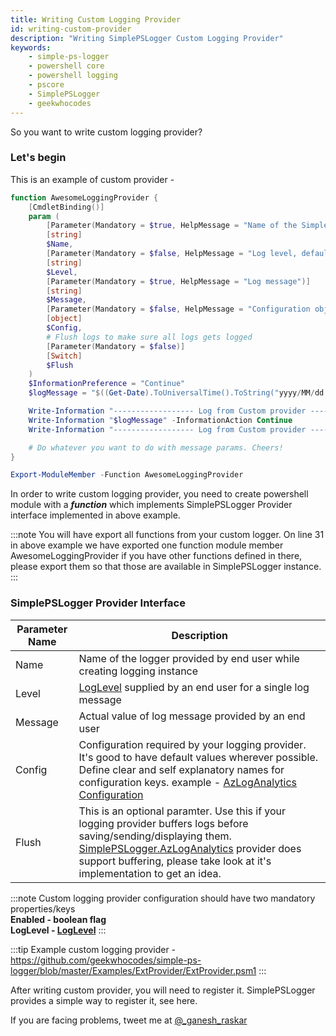```yaml
---
title: Writing Custom Logging Provider
id: writing-custom-provider
description: "Writing SimplePSLogger Custom Logging Provider"
keywords:
    - simple-ps-logger
    - powershell core
    - powershell logging
    - pscore
    - SimplePSLogger
    - geekwhocodes
---
```


So you want to write custom logging provider? 

### Let's begin

This is an example of custom provider -

```powershell
function AwesomeLoggingProvider {
    [CmdletBinding()]
    param (
        [Parameter(Mandatory = $true, HelpMessage = "Name of the SimplePSLogger instance")]
        [string]
        $Name,
        [Parameter(Mandatory = $false, HelpMessage = "Log level, default value is information")]
        [string]
        $Level,
        [Parameter(Mandatory = $true, HelpMessage = "Log message")]
        [string]
        $Message, 
        [Parameter(Mandatory = $false, HelpMessage = "Configuration object")]
        [object]
        $Config,
        # Flush logs to make sure all logs gets logged
        [Parameter(Mandatory = $false)]
        [Switch]
        $Flush
    )
    $InformationPreference = "Continue"
    $logMessage = "$((Get-Date).ToUniversalTime().ToString("yyyy/MM/dd HH:mm:ss:ffff tt")) $Name $($Level): $($Message.Trim())"

    Write-Information "------------------ Log from Custom provider --------------------------" -InformationAction Continue
    Write-Information "$logMessage" -InformationAction Continue
    Write-Information "------------------ Log from Custom provider --------------------------" -InformationAction Continue

    # Do whatever you want to do with message params. Cheers!
}

Export-ModuleMember -Function AwesomeLoggingProvider
```

In order to write custom logging provider, you need to create powershell module with a ***function*** which implements SimplePSLogger Provider interface implemented in above example. 

:::note
You will have export all functions from your custom logger. On line 31 in above example we have exported one function module member AwesomeLoggingProvider if you have other functions defined in there, please export them so that those are available in SimplePSLogger instance.
:::

### SimplePSLogger Provider Interface

| Parameter Name | Description                                                                                                                                                                                                                                                                    |
| -------------- | ------------------------------------------------------------------------------------------------------------------------------------------------------------------------------------------------------------------------------------------------------------------------------ |
| Name           | Name of the logger provided by end user while creating logging instance                                                                                                                                                                                                        |
| Level          | [LogLevel](log-level.md) supplied by an end user for a single log message                                                                                                                                                                                                      |
| Message        | Actual value of log message provided by an end user                                                                                                                                                                                                                            |
| Config         | Configuration required by your logging provider. It's good to have default values wherever possible. Define clear and self explanatory names for configuration keys. example - [AzLogAnalytics Configuration](simplepslogger.azloganalytics.md#sample-configuration)           |
| Flush          | This is an optional paramter. Use this if your logging provider buffers logs before saving/sending/displaying them. [SimplePSLogger.AzLogAnalytics](simplepslogger.azloganalytics.md) provider does support buffering, please take look at it's implementation to get an idea. |

:::note
Custom logging provider configuration should have two mandatory properties/keys <br/>
**Enabled - boolean flag** <br/>
**LogLevel - [LogLevel](log-level.md)**
:::

:::tip
Example custom logging provider - https://github.com/geekwhocodes/simple-ps-logger/blob/master/Examples/ExtProvider/ExtProvider.psm1
:::

After writing custom provider, you will need to register it. SimplePSLogger provides a simple way to register it, see here.


If you are facing problems, tweet me at [@_ganesh_raskar](https://twitter.com/_ganesh_raskar)
